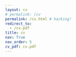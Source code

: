 ```yaml
---
layout: cv
# permalink: /cv
permalink: /cv.html # hacking!
redirect_to:
  - /cv.pdf
title: cv
nav: True
nav_order: 5
cv_pdf: cv.pdf
---
```

